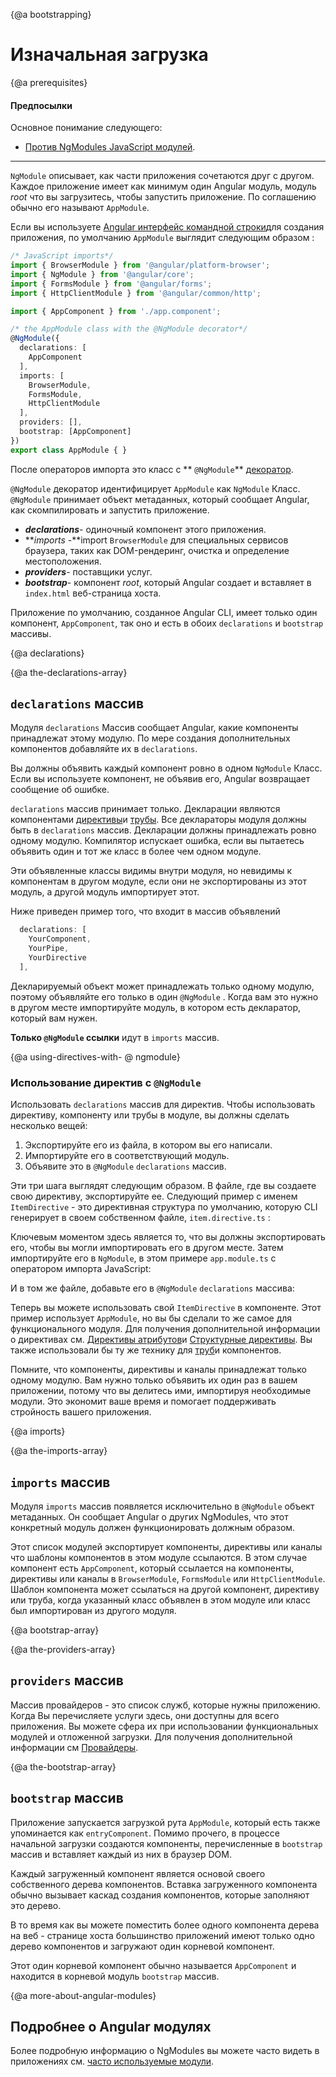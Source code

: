 {@a bootstrapping}
# Изначальная загрузка

{@a prerequisites}
#### Предпосылки

Основное понимание следующего:
* [Против NgModules JavaScript модулей](guide/ngmodule-vs-jsmodule).

<hr />

 `NgModule` описывает, как части приложения сочетаются друг с другом.
Каждое приложение имеет как минимум один Angular модуль, модуль _root_
что вы загрузитесь, чтобы запустить приложение.
По соглашению обычно его называют `AppModule`.

Если вы используете [Angular интерфейс командной строки](cli)для создания приложения, по умолчанию `AppModule` выглядит следующим образом :

```typescript
/* JavaScript imports*/
import { BrowserModule } from '@angular/platform-browser';
import { NgModule } from '@angular/core';
import { FormsModule } from '@angular/forms';
import { HttpClientModule } from '@angular/common/http';

import { AppComponent } from './app.component';

/* the AppModule class with the @NgModule decorator*/
@NgModule({
  declarations: [
    AppComponent
  ],
  imports: [
    BrowserModule,
    FormsModule,
    HttpClientModule
  ],
  providers: [],
  bootstrap: [AppComponent]
})
export class AppModule { }

```

После операторов импорта это класс с
** `@NgModule`** [декоратор](guide/glossary#decorator '"Decorator" explained').

 `@NgModule` декоратор идентифицирует `AppModule` как `NgModule` Класс.
 `@NgModule` принимает объект метаданных, который сообщает Angular, как скомпилировать и запустить приложение.

* **_declarations_**- одиночный компонент этого приложения.
* **_imports_ -**import `BrowserModule` для специальных сервисов браузера, таких как DOM-рендеринг, очистка и определение местоположения.
* **_providers_**- поставщики услуг.
* **_bootstrap_**- компонент _root_, который Angular создает и вставляет
в `index.html` веб-страница хоста.

Приложение по умолчанию, созданное Angular CLI, имеет только один компонент, `AppComponent`, так оно и есть
в обоих `declarations` и `bootstrap` массивы.

{@a declarations}

{@a the-declarations-array}
## `declarations` массив

Модуля `declarations` Массив сообщает Angular, какие компоненты принадлежат этому модулю.
По мере создания дополнительных компонентов добавляйте их в `declarations`.

Вы должны объявить каждый компонент ровно в одном `NgModule` Класс.
Если вы используете компонент, не объявив его, Angular возвращает
сообщение об ошибке.

 `declarations` массив принимает только. Декларации
являются компонентами [директивы](guide/attribute-directives)и [трубы](guide/pipes).
Все деклараторы модуля должны быть в `declarations` массив.
Декларации должны принадлежать ровно одному модулю. Компилятор испускает
ошибка, если вы пытаетесь объявить один и тот же класс в более чем одном модуле.

Эти объявленные классы видимы внутри модуля, но невидимы
к компонентам в другом модуле, если они не экспортированы из
этот модуль, а другой модуль импортирует этот.

Ниже приведен пример того, что входит в массив объявлений

```typescript
  declarations: [
    YourComponent,
    YourPipe,
    YourDirective
  ],
```

Декларируемый объект может принадлежать только одному модулю, поэтому объявляйте его только в
один `@NgModule` . Когда вам это нужно в другом месте
импортируйте модуль, в котором есть декларатор, который вам нужен.

**Только `@NgModule` ссылки** идут в `imports` массив.


{@a using-directives-with- @ ngmodule}
### Использование директив с `@NgModule` 

Использовать `declarations` массив для директив.
Чтобы использовать директиву, компоненту или трубы в модуле, вы должны сделать несколько вещей:

1. Экспортируйте его из файла, в котором вы его написали.
2. Импортируйте его в соответствующий модуль.
3. Объявите это в `@NgModule` `declarations` массив.


Эти три шага выглядят следующим образом. В файле, где вы создаете свою директиву, экспортируйте ее.
Следующий пример с именем `ItemDirective` - это директивная структура по умолчанию, которую CLI генерирует в своем собственном файле, `item.directive.ts` :

<code-example path="bootstrapping/src/app/item.directive.ts" region="directive" header="src/app/item.directive.ts"></code-example>

Ключевым моментом здесь является то, что вы должны экспортировать его, чтобы вы могли импортировать его в другом месте. Затем импортируйте его
в `NgModule`, в этом примере `app.module.ts` с оператором импорта JavaScript:

<code-example path="bootstrapping/src/app/app.module.ts" region="directive-import" header="src/app/app.module.ts"></code-example>

И в том же файле, добавьте его в `@NgModule` `declarations` массива:

<code-example path="bootstrapping/src/app/app.module.ts" region="declarations" header="src/app/app.module.ts"></code-example>


Теперь вы можете использовать свой `ItemDirective` в компоненте. Этот пример использует `AppModule`, но вы бы сделали то же самое для функционального модуля. Для получения дополнительной информации о директивах см. [Директивы атрибутов](guide/attribute-directives)и [Структурные директивы](guide/structural-directives). Вы также использовали бы ту же технику для [труб](guide/pipes)и компонентов.

Помните, что компоненты, директивы и каналы принадлежат только одному модулю. Вам нужно только объявить их один раз в вашем приложении, потому что вы делитесь ими, импортируя необходимые модули. Это экономит ваше время и помогает поддерживать стройность вашего приложения.




{@a imports}

{@a the-imports-array}
## `imports` массив

Модуля `imports` массив появляется исключительно в `@NgModule` объект метаданных.
Он сообщает Angular о других NgModules, что этот конкретный модуль должен функционировать должным образом.

Этот список модулей экспортирует компоненты, директивы или каналы
что шаблоны компонентов в этом модуле ссылаются. В этом случае компонент есть
 `AppComponent`, который ссылается на компоненты, директивы или каналы в `BrowserModule`,
 `FormsModule` или `HttpClientModule`.
Шаблон компонента может ссылаться на другой компонент, директиву
или труба, когда указанный класс объявлен в этом модуле или
класс был импортирован из другого модуля.

{@a bootstrap-array}

{@a the-providers-array}
## `providers` массив

Массив провайдеров - это список служб, которые нужны приложению. Когда
Вы перечисляете услуги здесь, они доступны для всего приложения. Вы можете сфера
их при использовании функциональных модулей и отложенной загрузки. Для получения дополнительной информации см
[Провайдеры](guide/providers).

{@a the-bootstrap-array}
## `bootstrap` массив

Приложение запускается загрузкой рута `AppModule`, который есть
также упоминается как `entryComponent`.
Помимо прочего, в процессе начальной загрузки создаются компоненты, перечисленные в `bootstrap` массив
и вставляет каждый из них в браузер DOM.

Каждый загруженный компонент является основой своего собственного дерева компонентов.
Вставка загруженного компонента обычно вызывает каскад
создания компонентов, которые заполняют это дерево.

В то время как вы можете поместить более одного компонента дерева на веб - странице хоста
большинство приложений имеют только одно дерево компонентов и загружают один корневой компонент.

Этот один корневой компонент обычно называется `AppComponent` и находится в
корневой модуль `bootstrap` массив.



{@a more-about-angular-modules}
## Подробнее о Angular модулях

Более подробную информацию о NgModules вы можете часто видеть в приложениях
см. [часто используемые модули](guide/frequent-ngmodules).

